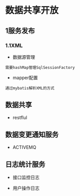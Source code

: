 # 数据共享开放

## 1服务发布

### 1.1XML

- 数据源管理

```
需要hashMap管理SqlSessionFactory
```

- mapper配置

```
通过mybatis解析XML的方式

```


## 数据共享

- restflul

## 数据变更通知服务

- ACTIVEMQ

## 日志统计服务

- 接口监控日志

- 用户操作日志
